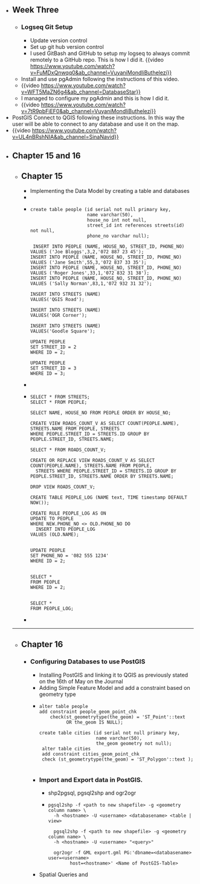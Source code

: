 - ## Week Three
	- ### Logseq Git Setup
		- Update version control
		- Set up git hub version control
		- I used GitBash and GitHub to setup my logseq to always commit remotely to a GitHub repo. This is how I did it.
		  {{video https://www.youtube.com/watch?v=FuMDxQnwqq0&ab_channel=VuyaniMondliButhelezi}}
	- Install and use pgAdmin following the instructions of this video.
	- {{video https://www.youtube.com/watch?v=WFT5MaZN6g4&ab_channel=DatabaseStar}}
	- I managed to configure my pgAdmin and this is how I did it.
	- {{video https://www.youtube.com/watch?v=7tR9pbFiEF0&ab_channel=VuyaniMondliButhelezi}}
- PostGIS Connect to QGIS following these instructions. In this way the user will be able to connect to any database and use it on the map.
- {{video https://www.youtube.com/watch?v=UL4nBRshNIA&ab_channel=SinaNavid}}
- ## Chapter 15 and 16
	- ## Chapter 15
		- Implementing the Data Model by creating a table and databases
		- ![<title>](<https://i.imgur.com/J04418t.png>)
		- ```
		  create table people (id serial not null primary key,
		                       name varchar(50),
		                       house_no int not null,
		                       street_id int references streets(id) not null,
		                       phone_no varchar null);
		   
		   INSERT INTO PEOPLE (NAME, HOUSE_NO, STREET_ID, PHONE_NO) VALUES ('Joe Bloggs',3,2,'072 887 23 45');
		  INSERT INTO PEOPLE (NAME, HOUSE_NO, STREET_ID, PHONE_NO) VALUES ('Jane Smith',55,3,'072 837 33 35');
		  INSERT INTO PEOPLE (NAME, HOUSE_NO, STREET_ID, PHONE_NO) VALUES ('Roger Jones',33,1,'072 832 31 38');
		  INSERT INTO PEOPLE (NAME, HOUSE_NO, STREET_ID, PHONE_NO) VALUES ('Sally Norman',83,1,'072 932 31 32');
		  
		  INSERT INTO STREETS (NAME)
		  VALUES('QGIS Road');
		  
		  INSERT INTO STREETS (NAME)
		  VALUES('OGR Corner');
		  
		  INSERT INTO STREETS (NAME)
		  VALUES('Goodle Square');
		  
		  UPDATE PEOPLE
		  SET STREET_ID = 2
		  WHERE ID = 2;
		  
		  UPDATE PEOPLE
		  SET STREET_ID = 3
		  WHERE ID = 3;
		  ```
		- ![<title>](<https://i.imgur.com/KjaeAll.png>)
		- ```
		  SELECT * FROM STREETS;
		  SELECT * FROM PEOPLE;
		  
		  SELECT NAME, HOUSE_NO FROM PEOPLE ORDER BY HOUSE_NO;
		  
		  CREATE VIEW ROADS_COUNT_V AS SELECT COUNT(PEOPLE.NAME), STREETS.NAME FROM PEOPLE, STREETS
		  WHERE PEOPLE.STREET_ID = STREETS.ID GROUP BY PEOPLE.STREET_ID, STREETS.NAME;
		  
		  SELECT * FROM ROADS_COUNT_V;
		  
		  CREATE OR REPLACE VIEW ROADS_COUNT_V AS SELECT COUNT(PEOPLE.NAME), STREETS.NAME FROM PEOPLE, 
		  	STREETS WHERE PEOPLE.STREET_ID = STREETS.ID GROUP BY PEOPLE.STREET_ID, STREETS.NAME ORDER BY STREETS.NAME;
		  
		  DROP VIEW ROADS_COUNT_V;
		  
		  CREATE TABLE PEOPLE_LOG (NAME text, TIME timestamp DEFAULT NOW());
		  
		  CREATE RULE PEOPLE_LOG AS ON
		  UPDATE TO PEOPLE
		  WHERE NEW.PHONE_NO <> OLD.PHONE_NO DO
		  	INSERT INTO PEOPLE_LOG
		  VALUES (OLD.NAME);
		  
		  
		  UPDATE PEOPLE
		  SET PHONE_NO = '082 555 1234'
		  WHERE ID = 2;
		  
		  
		  SELECT *
		  FROM PEOPLE
		  WHERE ID = 2;
		  
		  
		  SELECT *
		  FROM PEOPLE_LOG;
		  ```
		-
	- -----
	- ## Chapter 16
		- ### Configuring Databases to use PostGIS
			- Installing PostGIS and linking it to QGIS as previously stated on the 16th of May on the Journal
			- Adding Simple Feature Model and add a constraint based on geometry type
			- ```
			  alter table people
			  add constraint people_geom_point_chk
			      check(st_geometrytype(the_geom) = 'ST_Point'::text
			            OR the_geom IS NULL);
			            
			  create table cities (id serial not null primary key,
			                       name varchar(50),
			                       the_geom geometry not null);
			   alter table cities
			   add constraint cities_geom_point_chk
			   check (st_geometrytype(the_geom) = 'ST_Polygon'::text );
			   		
			  ```
			- ### Import and Export data in PostGIS.
				- shp2pgsql, pgsql2shp and ogr2ogr
				- ```
				  pgsql2shp -f <path to new shapefile> -g <geometry column name> \
				    -h <hostname> -U <username> <databasename> <table | view>
				    
				    pgsql2shp -f <path to new shapefile> -g <geometry column name> \
				    -h <hostname> -U <username> "<query>"
				    
				    ogr2ogr -f GML export.gml PG:'dbname=<databasename> user=<username>
				          host=<hostname>' <Name of PostGIS-Table>
				  ```
			- Spatial Queries and